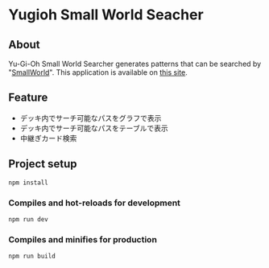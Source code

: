 # Yugioh Small World Seacher

## About

Yu-Gi-Oh Small World Searcher generates patterns that can be searched by "[SmallWorld](https://www.db.yugioh-card.com/yugiohdb/card_search.action?ope=2&cid=16555)".
This application is available on [this site](https://pystyle.info/apps/yugioh-small-world-searcher/).

## Feature

- デッキ内でサーチ可能なパスをグラフで表示
- デッキ内でサーチ可能なパスをテーブルで表示
- 中継ぎカード検索

## Project setup

```
npm install
```

### Compiles and hot-reloads for development

```
npm run dev
```

### Compiles and minifies for production

```
npm run build
```
